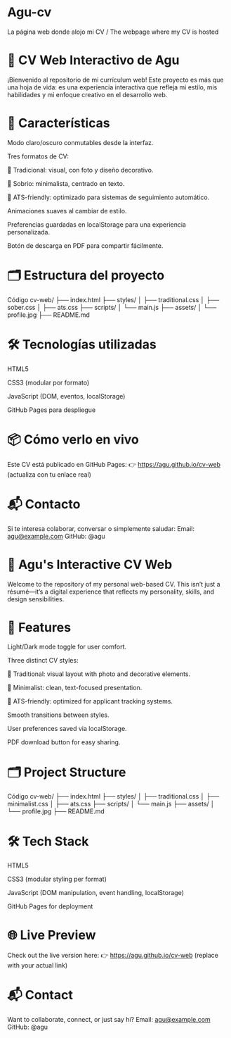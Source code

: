 # Agu-cv
La página web donde alojo mi CV / The webpage where my CV is hosted

# 🧠 CV Web Interactivo de Agu
¡Bienvenido al repositorio de mi currículum web! Este proyecto es más que una hoja de vida: es una experiencia interactiva que refleja mi estilo, mis habilidades y mi enfoque creativo en el desarrollo web.

# 🚀 Características
Modo claro/oscuro conmutables desde la interfaz.

Tres formatos de CV:

🎨 Tradicional: visual, con foto y diseño decorativo.

🧘 Sobrio: minimalista, centrado en texto.

🧾 ATS-friendly: optimizado para sistemas de seguimiento automático.

Animaciones suaves al cambiar de estilo.

Preferencias guardadas en localStorage para una experiencia personalizada.

Botón de descarga en PDF para compartir fácilmente.

# 🗂️ Estructura del proyecto
Código
cv-web/
├── index.html
├── styles/
│   ├── traditional.css
│   ├── sober.css
│   ├── ats.css
├── scripts/
│   └── main.js
├── assets/
│   └── profile.jpg
├── README.md

# 🛠️ Tecnologías utilizadas
HTML5

CSS3 (modular por formato)

JavaScript (DOM, eventos, localStorage)

GitHub Pages para despliegue

# 📦 Cómo verlo en vivo
Este CV está publicado en GitHub Pages: 👉 https://agu.github.io/cv-web (actualiza con tu enlace real)

# 📬 Contacto
Si te interesa colaborar, conversar o simplemente saludar:
Email: agu@example.com
GitHub: @agu

# 🧠 Agu's Interactive CV Web
Welcome to the repository of my personal web-based CV. This isn’t just a résumé—it’s a digital experience that reflects my personality, skills, and design sensibilities.

# 🚀 Features
Light/Dark mode toggle for user comfort.

Three distinct CV styles:

🎨 Traditional: visual layout with photo and decorative elements.

🧘 Minimalist: clean, text-focused presentation.

🧾 ATS-friendly: optimized for applicant tracking systems.

Smooth transitions between styles.

User preferences saved via localStorage.

PDF download button for easy sharing.

# 🗂️ Project Structure
Código
cv-web/
├── index.html
├── styles/
│   ├── traditional.css
│   ├── minimalist.css
│   ├── ats.css
├── scripts/
│   └── main.js
├── assets/
│   └── profile.jpg
├── README.md

# 🛠️ Tech Stack
HTML5

CSS3 (modular styling per format)

JavaScript (DOM manipulation, event handling, localStorage)

GitHub Pages for deployment

# 🌐 Live Preview
Check out the live version here: 👉 https://agu.github.io/cv-web (replace with your actual link)

# 📬 Contact
Want to collaborate, connect, or just say hi? Email: agu@example.com GitHub: @agu